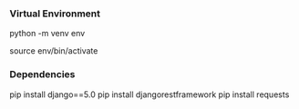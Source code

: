 ### Virtual Environment

python -m venv env

source env/bin/activate

### Dependencies

pip install django==5.0
pip install djangorestframework
pip install requests
